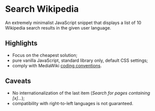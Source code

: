 # Search Wikipedia
An extremely minimalist JavaScript snippet that displays a list of
10 Wikipedia search results in the given user language.

## Highlights
- Focus on the cheapest solution;
- pure vanilla JavaScript, standard library only, default CSS settings;
- comply with MediaWiki [coding conventions](https://www.mediawiki.org/wiki/Manual:Coding_conventions/JavaScript).

## Caveats
- No internationalization of the last item (_Search for pages containing [x]..._);
- compatibility with right-to-left languages is not guaranteed.

